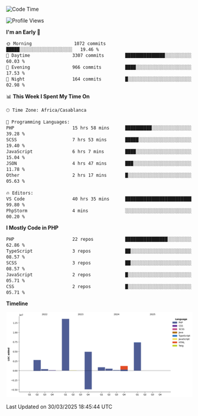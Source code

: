 <!--START_SECTION:waka-->
![Code Time](http://img.shields.io/badge/Code%20Time-5%2C637%20hrs%2049%20mins-blue)

![Profile Views](http://img.shields.io/badge/Profile%20Views-32-blue)

**I'm an Early 🐤** 

```text
🌞 Morning                1072 commits        █████░░░░░░░░░░░░░░░░░░░░   19.46 % 
🌆 Daytime                3307 commits        ███████████████░░░░░░░░░░   60.03 % 
🌃 Evening                966 commits         ████░░░░░░░░░░░░░░░░░░░░░   17.53 % 
🌙 Night                  164 commits         █░░░░░░░░░░░░░░░░░░░░░░░░   02.98 % 
```


📊 **This Week I Spent My Time On** 

```text
🕑︎ Time Zone: Africa/Casablanca

💬 Programming Languages: 
PHP                      15 hrs 58 mins      ██████████░░░░░░░░░░░░░░░   39.28 % 
SCSS                     7 hrs 53 mins       █████░░░░░░░░░░░░░░░░░░░░   19.40 % 
JavaScript               6 hrs 7 mins        ████░░░░░░░░░░░░░░░░░░░░░   15.04 % 
JSON                     4 hrs 47 mins       ███░░░░░░░░░░░░░░░░░░░░░░   11.78 % 
Other                    2 hrs 17 mins       █░░░░░░░░░░░░░░░░░░░░░░░░   05.63 % 

🔥 Editors: 
VS Code                  40 hrs 35 mins      █████████████████████████   99.80 % 
PhpStorm                 4 mins              ░░░░░░░░░░░░░░░░░░░░░░░░░   00.20 % 
```

**I Mostly Code in PHP** 

```text
PHP                      22 repos            ████████████████░░░░░░░░░   62.86 % 
TypeScript               3 repos             ██░░░░░░░░░░░░░░░░░░░░░░░   08.57 % 
SCSS                     3 repos             ██░░░░░░░░░░░░░░░░░░░░░░░   08.57 % 
JavaScript               2 repos             █░░░░░░░░░░░░░░░░░░░░░░░░   05.71 % 
CSS                      2 repos             █░░░░░░░░░░░░░░░░░░░░░░░░   05.71 % 
```



**Timeline**

![Lines of Code chart](https://raw.githubusercontent.com/tahar-elgunaoui/tahar-elgunaoui/main/assets/bar_graph.png)


 Last Updated on 30/03/2025 18:45:44 UTC
<!--END_SECTION:waka-->
